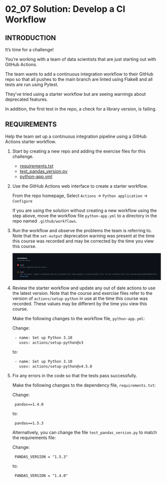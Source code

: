 # 02_07 Solution: Develop a CI Workflow

## INTRODUCTION
It’s time for a challenge!

You’re working with a team of data scientists that are just starting out with GitHub Actions.

The team wants to add a continuous integration workflow to their GitHub repo so that all pushes to the main branch are linted using Flake8 and all tests are run using Pytest.

They’ve tried using a starter workflow but are seeing warnings about deprecated features.

In addition, the first test in the repo, a check for a library version, is failing.

## REQUIREMENTS
Help the team set up a continuous integration pipeline using a GitHub Actions starter workflow.

1. Start by creating a new repo and adding the exercise files for this challenge.

    - [requirements.txt](./requirements.txt)
    - [test_pandas_version.py](./test_pandas_version.py)
    - [python-app.yml](./python-app.yml)

1. Use the GitHub Actions web interface to create a starter workflow.

    From the repo homepage, Select `Actions` -> `Python application` -> `Configure`

    If you are using the solution without creating a new workflow using the step above, move the workflow file `python-app.yml` to a directory in the repo named `.github/workflows`.

1. Run the workflow and observe the problems the team is referring to.  Note that the `set-output` deprecation warning was present at the time this course was recorded and may be corrected by the time you view this course.

    ![Errors](./images/02-07-Solution-Develop-CI-Workflow-1.png)

1. Review the starter workflow and update any out of date actions to use the latest version.  Note that the course and exercise files refer to the version of `actions/setup-python` in use at the time this course was recorded.  These values may be different by the time you view this course.

    Make the following changes to the workflow file, `python-app.yml`:

    Change:

        - name: Set up Python 3.10
          uses: actions/setup-python@v3

    to:

        - name: Set up Python 3.10
          uses: actions/setup-python@v4.5.0

1. Fix any errors in the code so that the tests pass successfully.

    Make the following changes to the dependency file, `requirements.txt`:

    Change:

        pandas==1.4.0

    to:

        pandas==1.5.3

    Alternatively, you can change the file `test_pandas_version.py` to match the requirements file:

    Change:

        PANDAS_VERSION = "1.5.3"

    to:

        PANDAS_VERSION = "1.4.0"
